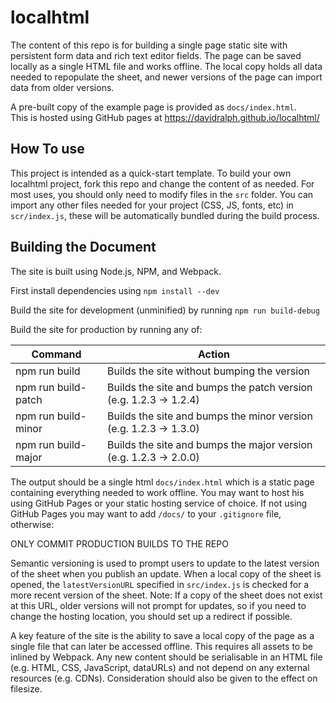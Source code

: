 # localhtml

The content of this repo is for building a single page static site with persistent form data and rich text editor fields. The page can be saved locally as a single HTML file and works offline. The local copy holds all data needed to repopulate the sheet, and newer versions of the page can import data from older versions.

A pre-built copy of the example page is provided as `docs/index.html`.  
This is hosted using GitHub pages at https://davidralph.github.io/localhtml/

## How To use

This project is intended as a quick-start template. To build your own localhtml project, fork this repo and change the content of as needed. For most uses, you should only need to modify files in the `src` folder. You can import any other files needed for your project (CSS, JS, fonts, etc) in `scr/index.js`, these will be automatically bundled during the build process.

## Building the Document

The site is built using Node.js, NPM, and Webpack.

First install dependencies using `npm install --dev`

Build the site for development (unminified) by running `npm run build-debug`

Build the site for production by running any of:

| Command             | Action                                                            |
| ------------------- | ----------------------------------------------------------------- |
| npm run build       | Builds the site without bumping the version                       |
| npm run build-patch | Builds the site and bumps the patch version (e.g. 1.2.3 -> 1.2.4) |
| npm run build-minor | Builds the site and bumps the minor version (e.g. 1.2.3 -> 1.3.0) |
| npm run build-major | Builds the site and bumps the major version (e.g. 1.2.3 -> 2.0.0) |

The output should be a single html `docs/index.html` which is a static page containing everything needed to work offline. You may want to host his using GitHub Pages or your static hosting service of choice. If not using GitHub Pages you may want to add `/docs/` to your `.gitignore` file, otherwise:

ONLY COMMIT PRODUCTION BUILDS TO THE REPO

Semantic versioning is used to prompt users to update to the latest version of the sheet when you publish an update. When a local copy of the sheet is opened, the `latestVersionURL` specified in `src/index.js` is checked for a more recent version of the sheet. Note: If a copy of the sheet does not exist at this URL, older versions will not prompt for updates, so if you need to change the hosting location, you should set up a redirect if possible.

A key feature of the site is the ability to save a local copy of the page as a single file that can later be accessed offline. This requires all assets to be inlined by Webpack. Any new content should be serialisable in an HTML file (e.g. HTML, CSS, JavaScript, dataURLs) and not depend on any external resources (e.g. CDNs). Consideration should also be given to the effect on filesize.
